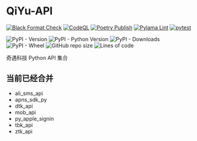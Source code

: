# QiYu-API

[![Black Format Check](https://github.com/QiYuTechDev/qiyu-api/actions/workflows/black-format.yml/badge.svg)](https://github.com/QiYuTechDev/qiyu-api/actions/workflows/black-format.yml)
[![CodeQL](https://github.com/QiYuTechDev/qiyu-api/actions/workflows/codeql-analysis.yml/badge.svg)](https://github.com/QiYuTechDev/qiyu-api/actions/workflows/codeql-analysis.yml)
[![Poetry Publish](https://github.com/QiYuTechDev/qiyu-api/actions/workflows/poetry_pypi.yml/badge.svg)](https://github.com/QiYuTechDev/qiyu-api/actions/workflows/poetry_pypi.yml)
[![Pylama Lint](https://github.com/QiYuTechDev/qiyu-api/actions/workflows/pylama-lint.yml/badge.svg)](https://github.com/QiYuTechDev/qiyu-api/actions/workflows/pylama-lint.yml)
[![pytest](https://github.com/QiYuTechDev/qiyu-api/actions/workflows/pytest.yml/badge.svg)](https://github.com/QiYuTechDev/qiyu-api/actions/workflows/pytest.yml)

![PyPI - Version](https://img.shields.io/pypi/v/qiyu-api)
![PyPI - Python Version](https://img.shields.io/pypi/pyversions/qiyu-api)
![PyPI - Downloads](https://img.shields.io/pypi/dm/qiyu-api)
![PyPI - Wheel](https://img.shields.io/pypi/wheel/qiyu-api)
![GitHub repo size](https://img.shields.io/github/repo-size/qiyutechdev/qiyu-api)
![Lines of code](https://img.shields.io/tokei/lines/github/qiyutechdev/qiyu-api)

奇遇科技 Python API 集合

## 当前已经合并

* ali_sms_api
* apns_sdk_py
* dtk_api
* mob_api
* py_apple_signin
* tbk_api
* ztk_api
